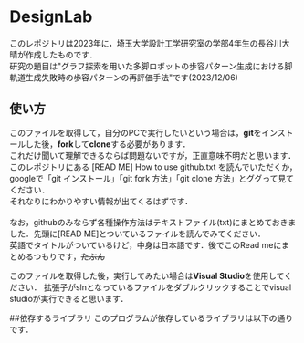 # DesignLab


このレポジトリは2023年に，埼玉大学設計工学研究室の学部4年生の長谷川大晴が作成したものです．  
研究の題目は"グラフ探索を用いた多脚ロボットの歩容パターン生成における脚軌道生成失敗時の歩容パターンの再評価手法"です(2023/12/06)


## 使い方
このファイルを取得して，自分のPCで実行したいという場合は，**git**をインストールした後，**fork**して**clone**する必要があります．<br>
これだけ聞いて理解できるならば問題ないですが，正直意味不明だと思います．<br>
このレポジトリにある [READ ME] How to use github.txt を読んでいただくか，googleで「git インストール」「git fork 方法」「git clone 方法」とググって見てください．<br>
それなりにわかりやすい情報が出てくるはずです．<br>
<br>
なお，githubのみならず各種操作方法はテキストファイル(txt)にまとめておきました．先頭に[READ ME]とついているファイルを読んでみてください．<br>
英語でタイトルがついているけど，中身は日本語です．後でこのRead meにまとめるつもりです，~~たぶん~~


このファイルを取得した後，実行してみたい場合は**Visual Studio**を使用してください．
拡張子がslnとなっているファイルをダブルクリックすることでvisual studioが実行できると思います．

##依存するライブラリ
このプログラムが依存しているライブラリは以下の通りです．
